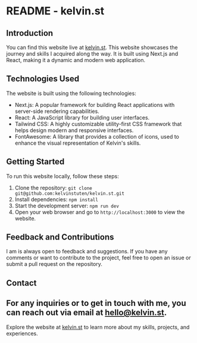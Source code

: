 # README - kelvin.st

## Introduction
You can find this website live at [kelvin.st](https://kelvin.st). This website showcases the journey and skills I acquired along the way. It is built using Next.js and React, making it a dynamic and modern web application.

## Technologies Used
The website is built using the following technologies:
- Next.js: A popular framework for building React applications with server-side rendering capabilities.
- React: A JavaScript library for building user interfaces.
- Tailwind CSS: A highly customizable utility-first CSS framework that helps design modern and responsive interfaces.
- FontAwesome: A library that provides a collection of icons, used to enhance the visual representation of Kelvin's skills.

## Getting Started
To run this website locally, follow these steps:

1. Clone the repository: `git clone git@github.com:kelvinstuten/kelvin.st.git`
2. Install dependencies: `npm install`
3. Start the development server: `npm run dev`
4. Open your web browser and go to `http://localhost:3000` to view the website.

## Feedback and Contributions
I am is always open to feedback and suggestions. If you have any comments or want to contribute to the project, feel free to open an issue or submit a pull request on the repository.

## Contact
For any inquiries or to get in touch with me, you can reach out via email at [hello@kelvin.st](mailto:hello@kelvin.st).
---

Explore the website at [kelvin.st](https://kelvin.st) to learn more about my skills, projects, and experiences.
